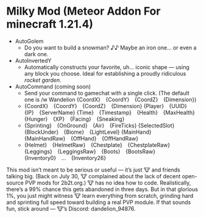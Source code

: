 # Milky Mod (Meteor Addon For minecraft 1.21.4)

- AutoGolem
  - Do you want to build a snowman? ♪♪ Maybe an iron one... or even a dark one.
- AutoInvertedY
  - Automatically constructs your favorite, uh... iconic shape — using any block you choose. Ideal for establishing a proudly ridiculous *rocket garden*.
- AutoCommand (coming soon)
  - Send your command to gamechat with a single click. (The default one is /w Wandelion {CoordX} {CoordY} {CoordZ} {Dimension})
  - {CoordX} {CoordY} {CoordZ} {Dimension} {Player} {UUID} {IP} {ServerName} {Time} {Timestamp} {Health} {MaxHealth} {Hunger} {XP} {Facing} {Sneaking}
  - {Sprinting} {OnGround} {Air} {FireTicks} {SelectedSlot} {BlockUnder} {Biome} {LightLevel} {MainHand} {MainHandRaw} {OffHand} {OffHandRaw}
  - {Helmet} {HelmetRaw} {Chestplate} {ChestplateRaw} {Leggings} {LeggingsRaw} {Boots} {BootsRaw} {Inventory0} ... {Inventory26}

This mod isn’t meant to be serious or useful — it’s just 🐮 and friends talking big. (Back on July 30, 🐮 complained about the lack of decent open-source PVP mods for 2b2t.org.) 🐮 has no idea how to code. Realistically, there’s a 99% chance this gets abandoned in three days. But in that glorious 1%, you just might witness 🐮 learn everything from scratch, grinding hard and sprinting full speed toward building a real PVP module. If that sounds fun, stick around — 🐮’s Discord: dandelion_94876.
